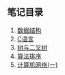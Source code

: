 <h2>笔记目录</h2>

1. [数据结构](数据结构.md)
2. [C语言](C语言.md)
3. [树与二叉树](树与二叉树.md)
4. [算法排序](算法排序.md)
5. [计算机网络(一)](计算机网络(一).md)
